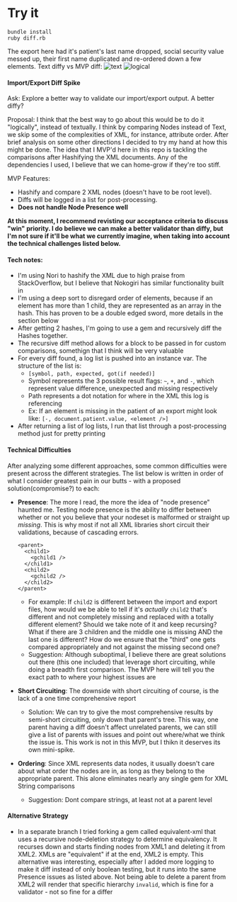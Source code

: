 # Try it
```
bundle install
ruby diff.rb
```

The export here had it's patient's last name dropped, social security value messed up, their first name duplicated and re-ordered down a few elements. Text diffy vs MVP diff:
![text](https://github.com/dompham/xml-diff-spike/blob/master/text_diffy.png)
![logical](https://github.com/dompham/xml-diff-spike/blob/master/xml_differ.png)


#### Import/Export Diff Spike
  Ask: Explore a better way to validate our import/export output.  A better diffy?

Proposal: I think that the best way to go about this would be to do it "logically", instead of textually.  I think by comparing Nodes instead of Text, we skip some of the complexities of XML, for instance, attribute order. After brief analysis on some other directions I decided to try my hand at how this might be done. The idea that I MVP'd here in this repo is tackling the comparisons after Hashifying the XML documents.  Any of the dependencies I used, I believe that we can home-grow if they're too stiff.

MVP Features:
- Hashify and compare 2 XML nodes (doesn't have to be root level).
- Diffs will be logged in a list for post-processing.
- **Does not handle Node Presence well**

**At this moment, I recommend revisting our acceptance criteria to discuss "win" priority.  I do believe we can make a better validator than diffy, but I'm not sure if it'll be what we currently imagine, when taking into account the technical challenges listed below.**
#### Tech notes:
- I'm using Nori to hashify the XML due to high praise from StackOverflow, but I believe that Nokogiri has similar functionality built in
- I'm using a deep sort to disregard order of elements, because if an element has more than 1 child, they are represented as an array in the hash.  This has proven to be a double edged sword, more details in the section below
- After getting 2 hashes, I'm going to use a gem and recursively diff the Hashes together.
- The recursive diff method allows for a block to be passed in for custom comparisons, somethign that I think will be very valuable
- For every diff found, a log list is pushed into an instance var.  The structure of the list is:
    - `[symbol, path, expected, got(if needed)]`
    - Symbol represents the 3 possible result flags: `~`, `+`, and `-`, which represent value difference, unexpected and missing respectively
    - Path represents a dot notation for where in the XML this log is referencing
    - Ex: If an element is missing in the patient of an export might look like: `[-, document.patient.value, <element />]`
- After returning a list of log lists, I run that list through a post-processing method just for pretty printing

#### Technical Difficulties
After analyzing some different approaches, some common difficulties were present across the different strategies.  The list below is written in order of what I consider greatest pain in our butts - with a proposed solution(compromise?) to each:
- **Presence**:  The more I read, the more the idea of "node presence" haunted me.  Testing node presence is the ability to differ between whether or not you believe that your nodeset is malformed or straight up *missing*.  This is why most if not all XML libraries short circuit their validations, because of cascading errors.
    ```
    <parent>
      <child1>
        <gchild1 />
      </child1>
      <child2>
        <gchild2 />
      </child2>
    </parent>
    ```
    - For example: If `child2` is different between the import and export files, how would we be able to tell if it's *actually* `child2` that's different and not completely missing and replaced with a totally different element?  Should we take note of it and keep recursing? What if there are 3 children and the middle one is missing AND the last one is different?  How do we ensure that the "third" one gets compared appropriately and not against the missing second one?
    - Suggestion: Although suboptimal, I believe there are great solutions out there (this one included) that leverage short circuiting, while doing a breadth first comparison.  The MVP here will tell you the exact path to where your highest issues are

- **Short Circuiting**: The downside with short circuiting of course, is the lack of a one time comprehensive report
    - Solution: We can try to give the most comprehensive results by semi-short circuiting, only down that parent's tree.  This way, one parent having a diff doesn't affect unrelated parents, we can still give a list of parents with issues and point out where/what we think the issue is. This work is not in this MVP, but I thikn it deserves its own mini-spike.
- **Ordering**: Since XML represents data nodes, it usually doesn't care about what order the nodes are in, as long as they belong to the appropriate parent.  This alone eliminates nearly any single gem for XML String comparisons
    - Suggestion: Dont compare strings, at least not at a parent level

#### Alternative Strategy
- In a separate branch I tried forking a gem called equivalent-xml that uses a recursive node-deletion strategy to determine equivalency.  It recurses down and starts finding nodes from XML1 and deleting it from XML2.  XMLs are "equivalent" if at the end, XML2 is empty.  This alternative was interesting, especially after I added more logging to make it diff instead of only boolean testing, but it runs into the same Presence issues as listed above.  Not being able to delete a parent from XML2 will render that specific hierarchy `invalid`, which is fine for a validator - not so fine for a differ
